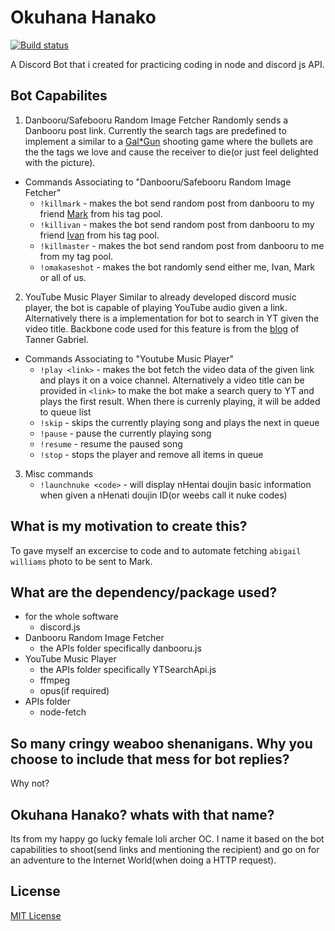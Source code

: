 # Okuhana Hanako
[![Build status](https://ci.appveyor.com/api/projects/status/5rmvkqj84j6ml5xs/branch/master?svg=true)](https://ci.appveyor.com/project/BernabePosadas/okuhanahanakov2/branch/master)

A Discord Bot that i created for practicing coding in node and discord js API. 

## Bot Capabilites

1) Danbooru/Safebooru Random Image Fetcher
  Randomly sends a Danbooru post link. Currently the search tags are predefined to implement a similar to a [Gal*Gun](https://en.wikipedia.org/wiki/Gal_Gun) shooting game where the bullets are the the tags we love and cause the receiver to die(or just feel delighted with the picture).
  - Commands Associating to "Danbooru/Safebooru Random Image Fetcher"
    - `!killmark` - makes the bot send random post from danbooru to my friend [Mark](https://web.facebook.com/MinaseAoi1) from his tag pool.
    - `!killivan` -  makes the bot send random post from danbooru to my friend [Ivan](https://web.facebook.com/johnivan.demesa) from his tag pool.
    - `!killmaster` - makes the bot send random post from danbooru to me from my tag pool.
    - `!omakaseshot` - makes the bot randomly send either me, Ivan, Mark or all of us.

2) YouTube Music Player
   Similar to already developed discord music player, the bot is capable of playing YouTube audio given a link. Alternatively there is a implementation for bot to search in YT given the video title. Backbone code used for this feature is from the [blog](https://gabrieltanner.org/blog/dicord-music-bot) of Tanner Gabriel. 

 - Commands Associating to "Youtube Music Player"
    - `!play <link>` - makes the bot fetch the video data of the given link and plays it on a voice channel. Alternatively a video   title can be provided in `<link>` to make the bot make a search query to YT and plays the first result. When there is currenly playing, it will be added to queue list
    - `!skip` - skips the currently playing song and plays the next in queue
    - `!pause` - pause the currently playing song
    - `!resume` - resume the paused song
    - `!stop` - stops the player and remove all items in queue
3) Misc commands
   - `!launchnuke <code>` - will display nHentai doujin basic information when given a nHenati doujin ID(or weebs call it nuke codes)  
## What is my motivation to create this? 
  To gave myself an excercise to code and to automate fetching `abigail williams` photo to be sent to Mark. 

## What are the dependency/package used?
  - for the whole software
    - discord.js 
  - Danbooru Random Image Fetcher
    - the APIs folder specifically danbooru.js
  - YouTube Music Player
    -  the APIs folder specifically YTSearchApi.js
    - ffmpeg
    - opus(if required)
  - APIs folder
    - node-fetch 
 
## So many cringy weaboo shenanigans. Why you choose to include that mess for bot replies? 
   Why not? 

## Okuhana Hanako? whats with that name?
  Its from my happy go lucky female loli archer OC. I name it based on the bot capabilities to shoot(send links and mentioning the 
  recipient) and go on for an adventure to the Internet World(when doing a HTTP request).

## License 
 [MIT License](https://github.com/BernabePosadas/OkuhanaHanakov2/blob/master/LICENSE)  

